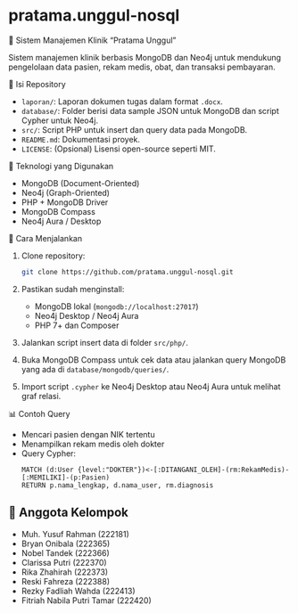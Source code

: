 # pratama.unggul-nosql
 🏥 Sistem Manajemen Klinik “Pratama Unggul”

Sistem manajemen klinik berbasis MongoDB dan Neo4j untuk mendukung pengelolaan data pasien, rekam medis, obat, dan transaksi pembayaran.

 📁 Isi Repository

- `laporan/`: Laporan dokumen tugas dalam format `.docx`.
- `database/`: Folder berisi data sample JSON untuk MongoDB dan script Cypher untuk Neo4j.
- `src/`: Script PHP untuk insert dan query data pada MongoDB.
- `README.md`: Dokumentasi proyek.
- `LICENSE`: (Opsional) Lisensi open-source seperti MIT.

 🧰 Teknologi yang Digunakan

- MongoDB (Document-Oriented)
- Neo4j (Graph-Oriented)
- PHP + MongoDB Driver
- MongoDB Compass
- Neo4j Aura / Desktop

🔧 Cara Menjalankan

1. Clone repository:
    ```bash
    git clone https://github.com/pratama.unggul-nosql.git
    ```

2. Pastikan sudah menginstall:
    - MongoDB lokal (`mongodb://localhost:27017`)
    - Neo4j Desktop / Neo4j Aura
    - PHP 7+ dan Composer

3. Jalankan script insert data di folder `src/php/`.

4. Buka MongoDB Compass untuk cek data atau jalankan query MongoDB yang ada di `database/mongodb/queries/`.

5. Import script `.cypher` ke Neo4j Desktop atau Neo4j Aura untuk melihat graf relasi.

 📊 Contoh Query

- Mencari pasien dengan NIK tertentu
- Menampilkan rekam medis oleh dokter
- Query Cypher: 
    ```cypher
    MATCH (d:User {level:"DOKTER"})<-[:DITANGANI_OLEH]-(rm:RekamMedis)-[:MEMILIKI]-(p:Pasien)
    RETURN p.nama_lengkap, d.nama_user, rm.diagnosis
    ```

## 👥 Anggota Kelompok

- Muh. Yusuf Rahman (222181)
- Bryan Onibala (222365)
- Nobel Tandek (222366)
- Clarissa Putri (222370)
- Rika Zhahirah (222373)
- Reski Fahreza (222388)
- Rezky Fadliah Wahda (222413)
- Fitriah Nabila Putri Tamar (222420)
